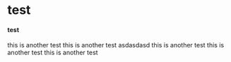 # test
#### test
this is another test
this is another test
asdasdasd
this is another test
this is another test
this is another test


